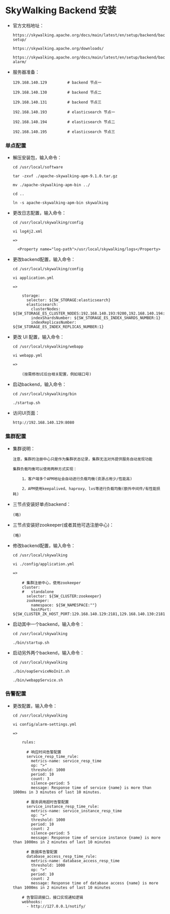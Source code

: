 
# SkyWalking Backend 安装

  * 官方文档地址：

        https://skywalking.apache.org/docs/main/latest/en/setup/backend/backend-setup/

        https://skywalking.apache.org/downloads/

        https://skywalking.apache.org/docs/main/latest/en/setup/backend/backend-alarm/

  * 服务器准备：

        129.168.140.129         # backend 节点一

        129.168.140.130         # backend 节点二

        129.168.140.131         # backend 节点三

        192.168.140.193         # elasticsearch 节点一

        192.168.140.194         # elasticsearch 节点二

        192.168.140.195         # elasticsearch 节点三

### 单点配置

  * 解压安装包，输入命令：

        cd /usr/local/software

        tar -zxvf ./apache-skywalking-apm-9.1.0.tar.gz

        mv ./apache-skywalking-apm-bin ../

        cd ..

        ln -s apache-skywalking-apm-bin skywalking

  * 更改日志配置，输入命令：

        cd /usr/local/skywalking/config

        vi log4j2.xml

        =>

          <Property name="log-path">/usr/local/skywalking/logs</Property>

  * 更改backend配置，输入命令：

        cd /usr/local/skywalking/config

        vi application.yml

        =>

            storage:
              selector: ${SW_STORAGE:elasticsearch}
              elasticsearch:
                clusterNodes: ${SW_STORAGE_ES_CLUSTER_NODES:192.168.140.193:9200,192.168.140.194:9200,192.168.140.195:9200}
                indexShardsNumber: ${SW_STORAGE_ES_INDEX_SHARDS_NUMBER:1}
                indexReplicasNumber: ${SW_STORAGE_ES_INDEX_REPLICAS_NUMBER:1}

  * 更改 UI 配置，输入命令：

        cd /usr/local/skywalking/webapp

        vi webapp.yml

        =>

            (按需修改UI后台相关配置，例如端口号)

  * 启动backend，输入命令：

        cd /usr/local/skywalking/bin

        ./startup.sh

  * 访问UI页面：

        http://192.168.140.129:8080

### 集群配置

  * 集群说明：

        注意，集群的注册中心只是作为集群状态记录，集群无法对外提供服务自动发现功能

        集群负载均衡可以使用两种方式实现：

            1，客户端多个APM地址会自动进行负载均衡(资源占用少/性能高)

            2，APM使用keepalived、haproxy、lvs等进行负载均衡(额外中间件/有性能损耗)

  * 三节点安装好单点backend：

        (略)

  * 三节点安装好zookeeper(或者其他可选注册中心)：

        (略)

  * 修改backend配置，输入命令：

        cd /usr/local/skywalking

        vi ./config/application.yml

        =>

            # 集群注册中心，使用zookeeper
            cluster:
            #   standalone
              selector: ${SW_CLUSTER:zookeeper}
              zookeeper:
                namespace: ${SW_NAMESPACE:""}
                hostPort: ${SW_CLUSTER_ZK_HOST_PORT:129.168.140.129:2181,129.168.140.130:2181,129.168.140.131:2181}

  * 启动其中一个backend，输入命令：

        cd /usr/local/skywalking

        ./bin/startup.sh

  * 启动另外两个backend，输入命令：

        cd /usr/local/skywalking

        ./bin/oapServiceNoInit.sh

        ./bin/webappService.sh

### 告警配置

  * 更改配置，输入命令：

        cd /usr/local/skywalking

        vi config/alarm-settings.yml

        =>

            rules:

              # 响应时间告警配置
              service_resp_time_rule:
                metrics-name: service_resp_time
                op: ">"
                threshold: 1000
                period: 10
                count: 3
                silence-period: 5
                message: Response time of service {name} is more than 1000ms in 3 minutes of last 10 minutes.

              # 服务调用超时告警配置
              service_instance_resp_time_rule:
                metrics-name: service_instance_resp_time
                op: ">"
                threshold: 1000
                period: 10
                count: 2
                silence-period: 5
                message: Response time of service instance {name} is more than 1000ms in 2 minutes of last 10 minutes

              # 数据库告警配置
              database_access_resp_time_rule:
                metrics-name: database_access_resp_time
                threshold: 1000
                op: ">"
                period: 10
                count: 2
                message: Response time of database access {name} is more than 1000ms in 2 minutes of last 10 minutes

            # 告警回调接口，接口实现通知逻辑
            webhooks:
              - http://127.0.0.1/notify/

